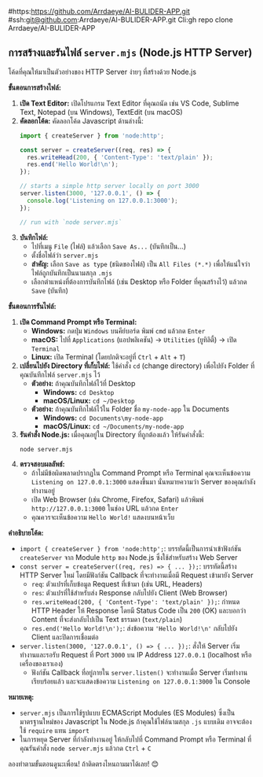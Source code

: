 #https:https://github.com/Arrdaeye/AI-BULIDER-APP.git
#ssh:git@github.com:Arrdaeye/AI-BULIDER-APP.git
Cli:gh repo clone Arrdaeye/AI-BULIDER-APP


## การสร้างและรันไฟล์ `server.mjs` (Node.js HTTP Server)

โค้ดที่คุณให้มาเป็นตัวอย่างของ HTTP Server ง่ายๆ ที่สร้างด้วย Node.js

**ขั้นตอนการสร้างไฟล์:**

1.  **เปิด Text Editor:** เปิดโปรแกรม Text Editor ที่คุณถนัด เช่น VS Code, Sublime Text, Notepad (บน Windows), TextEdit (บน macOS)
2.  **คัดลอกโค้ด:** คัดลอกโค้ด Javascript ด้านล่างนี้:
    ```javascript
    import { createServer } from 'node:http';

    const server = createServer((req, res) => {
      res.writeHead(200, { 'Content-Type': 'text/plain' });
      res.end('Hello World!\n');
    });

    // starts a simple http server locally on port 3000
    server.listen(3000, '127.0.0.1', () => {
      console.log('Listening on 127.0.0.1:3000');
    });

    // run with `node server.mjs`
    ```
3.  **บันทึกไฟล์:**
    * ไปที่เมนู `File` (ไฟล์) แล้วเลือก `Save As...` (บันทึกเป็น...)
    * ตั้งชื่อไฟล์ว่า `server.mjs`
    * **สำคัญ:** เลือก `Save as type` (ชนิดของไฟล์) เป็น `All Files (*.*)` เพื่อให้แน่ใจว่าไฟล์ถูกบันทึกเป็นนามสกุล `.mjs`
    * เลือกตำแหน่งที่ต้องการบันทึกไฟล์ (เช่น Desktop หรือ Folder ที่คุณสร้างไว้) แล้วกด `Save` (บันทึก)

**ขั้นตอนการรันไฟล์:**

1.  **เปิด Command Prompt หรือ Terminal:**
    * **Windows:** กดปุ่ม `Windows` บนคีย์บอร์ด พิมพ์ `cmd` แล้วกด `Enter`
    * **macOS:** ไปที่ `Applications` (แอปพลิเคชัน) -> `Utilities` (ยูทิลิตี้) -> เปิด `Terminal`
    * **Linux:** เปิด Terminal (โดยปกติจะอยู่ที่ `Ctrl` + `Alt` + `T`)
2.  **เปลี่ยนไปยัง Directory ที่เก็บไฟล์:** ใช้คำสั่ง `cd` (change directory) เพื่อไปยัง Folder ที่คุณบันทึกไฟล์ `server.mjs` ไว้
    * **ตัวอย่าง:** ถ้าคุณบันทึกไฟล์ไว้ที่ Desktop
        * **Windows:** `cd Desktop`
        * **macOS/Linux:** `cd ~/Desktop`
    * **ตัวอย่าง:** ถ้าคุณบันทึกไฟล์ไว้ใน Folder ชื่อ `my-node-app` ใน Documents
        * **Windows:** `cd Documents\my-node-app`
        * **macOS/Linux:** `cd ~/Documents/my-node-app`
3.  **รันคำสั่ง Node.js:** เมื่อคุณอยู่ใน Directory ที่ถูกต้องแล้ว ให้รันคำสั่งนี้:
    ```bash
    node server.mjs
    ```
4.  **ตรวจสอบผลลัพธ์:**
    * ถ้าไม่มีข้อผิดพลาดปรากฏใน Command Prompt หรือ Terminal คุณจะเห็นข้อความ `Listening on 127.0.0.1:3000` แสดงขึ้นมา นั่นหมายความว่า Server ของคุณกำลังทำงานอยู่
    * เปิด Web Browser (เช่น Chrome, Firefox, Safari) แล้วพิมพ์ `http://127.0.0.1:3000` ในช่อง URL แล้วกด `Enter`
    * คุณควรจะเห็นข้อความ `Hello World!` แสดงบนหน้าเว็บ

**คำอธิบายโค้ด:**

* `import { createServer } from 'node:http';`: บรรทัดนี้เป็นการนำเข้าฟังก์ชัน `createServer` จาก Module `http` ของ Node.js ซึ่งใช้สำหรับสร้าง Web Server
* `const server = createServer((req, res) => { ... });`: บรรทัดนี้สร้าง HTTP Server ใหม่ โดยมีฟังก์ชัน Callback ที่จะทำงานเมื่อมี Request เข้ามายัง Server
    * `req`: ตัวแปรที่เก็บข้อมูล Request ที่เข้ามา (เช่น URL, Headers)
    * `res`: ตัวแปรที่ใช้สำหรับส่ง Response กลับไปยัง Client (Web Browser)
    * `res.writeHead(200, { 'Content-Type': 'text/plain' });`: กำหนด HTTP Header ให้ Response โดยมี Status Code เป็น `200` (OK) และบอกว่า Content ที่จะส่งกลับไปเป็น Text ธรรมดา (`text/plain`)
    * `res.end('Hello World!\n');`: ส่งข้อความ `'Hello World!\n'` กลับไปยัง Client และปิดการเชื่อมต่อ
* `server.listen(3000, '127.0.0.1', () => { ... });`: สั่งให้ Server เริ่มทำงานและรอรับ Request ที่ Port `3000` บน IP Address `127.0.0.1` (localhost หรือเครื่องของเราเอง)
    * ฟังก์ชัน Callback ที่อยู่ภายใน `server.listen()` จะทำงานเมื่อ Server เริ่มทำงานเรียบร้อยแล้ว และจะแสดงข้อความ `Listening on 127.0.0.1:3000` ใน Console

**หมายเหตุ:**

* `server.mjs` เป็นการใช้รูปแบบ ECMAScript Modules (ES Modules) ซึ่งเป็นมาตรฐานใหม่ของ Javascript ใน Node.js ถ้าคุณใช้ไฟล์นามสกุล `.js` แบบเดิม อาจจะต้องใช้ `require` แทน `import`
* ในการหยุด Server ที่กำลังทำงานอยู่ ให้กลับไปที่ Command Prompt หรือ Terminal ที่คุณรันคำสั่ง `node server.mjs` แล้วกด `Ctrl` + `C`

ลองทำตามขั้นตอนดูนะเพื่อน! ถ้าติดตรงไหนถามมาได้เลย! 😊
